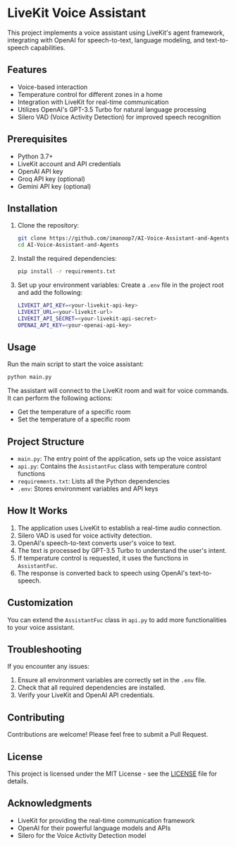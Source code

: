 # LiveKit Voice Assistant

This project implements a voice assistant using LiveKit's agent framework, integrating with OpenAI for speech-to-text, language modeling, and text-to-speech capabilities.

## Features

- Voice-based interaction
- Temperature control for different zones in a home
- Integration with LiveKit for real-time communication
- Utilizes OpenAI's GPT-3.5 Turbo for natural language processing
- Silero VAD (Voice Activity Detection) for improved speech recognition

## Prerequisites

- Python 3.7+
- LiveKit account and API credentials
- OpenAI API key
- Groq API key (optional)
- Gemini API key (optional)

## Installation

1. Clone the repository:
   ```bash
   git clone https://github.com/imanoop7/AI-Voice-Assistant-and-Agents
   cd AI-Voice-Assistant-and-Agents
   ```

2. Install the required dependencies:
   ```bash
   pip install -r requirements.txt
   ```

3. Set up your environment variables:
   Create a `.env` file in the project root and add the following:
   ```bash
   LIVEKIT_API_KEY=<your-livekit-api-key>
   LIVEKIT_URL=<your-livekit-url>
   LIVEKIT_API_SECRET=<your-livekit-api-secret>
   OPENAI_API_KEY=<your-openai-api-key>
   ```

## Usage

Run the main script to start the voice assistant:

```bash
python main.py
```

The assistant will connect to the LiveKit room and wait for voice commands. It can perform the following actions:

- Get the temperature of a specific room
- Set the temperature of a specific room

## Project Structure

- `main.py`: The entry point of the application, sets up the voice assistant
- `api.py`: Contains the `AssistantFuc` class with temperature control functions
- `requirements.txt`: Lists all the Python dependencies
- `.env`: Stores environment variables and API keys

## How It Works

1. The application uses LiveKit to establish a real-time audio connection.
2. Silero VAD is used for voice activity detection.
3. OpenAI's speech-to-text converts user's voice to text.
4. The text is processed by GPT-3.5 Turbo to understand the user's intent.
5. If temperature control is requested, it uses the functions in `AssistantFuc`.
6. The response is converted back to speech using OpenAI's text-to-speech.

## Customization

You can extend the `AssistantFuc` class in `api.py` to add more functionalities to your voice assistant.

## Troubleshooting

If you encounter any issues:
1. Ensure all environment variables are correctly set in the `.env` file.
2. Check that all required dependencies are installed.
3. Verify your LiveKit and OpenAI API credentials.

## Contributing

Contributions are welcome! Please feel free to submit a Pull Request.

## License

This project is licensed under the MIT License - see the [LICENSE](LICENSE) file for details.

## Acknowledgments

- LiveKit for providing the real-time communication framework
- OpenAI for their powerful language models and APIs
- Silero for the Voice Activity Detection model
